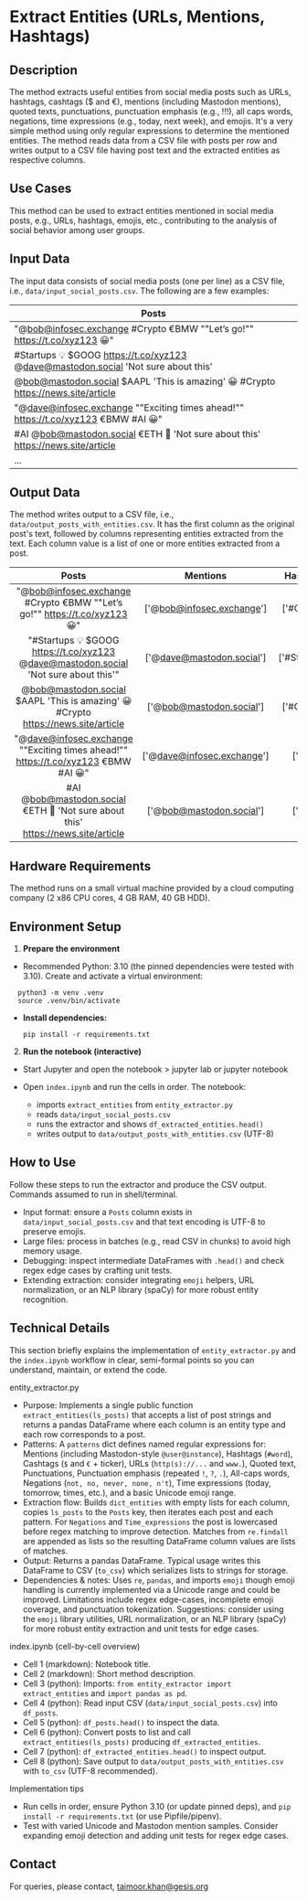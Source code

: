 # Extract Entities (URLs, Mentions, Hashtags)

## Description

The method extracts useful entities from social media posts such as URLs, hashtags, cashtags ($ and €), mentions (including Mastodon mentions), quoted texts, punctuations, punctuation emphasis (e.g., !!!), all caps words, negations, time expressions (e.g., today, next week), and emojis. It's a very simple method using only regular expressions to determine the mentioned entities. The method reads data from a CSV file with posts per row and writes output to a CSV file having post text and the extracted entities as respective columns.

## Use Cases

This method can be used to extract entities mentioned in social media posts, e.g., URLs, hashtags, emojis, etc., contributing to the analysis of social behavior among user groups.

## Input Data

The input data consists of social media posts (one per line) as a CSV file, i.e., `data/input_social_posts.csv`. The following are a few examples:

|Posts|
|---------|
|"@bob@infosec.exchange #Crypto €BMW ""Let’s go!"" https://t.co/xyz123 😀"|
|#Startups 💡 $GOOG https://t.co/xyz123 @dave@mastodon.social 'Not sure about this'|
|@bob@mastodon.social $AAPL 'This is amazing' 😀 #Crypto https://news.site/article|
|"@dave@infosec.exchange ""Exciting times ahead!"" https://t.co/xyz123 €BMW #AI 😀"|
|#AI @bob@mastodon.social €ETH 🚀 'Not sure about this' https://news.site/article|
|...|

## Output Data

The method writes output to a CSV file, i.e., `data/output_posts_with_entities.csv`. It has the first column as the original post's text, followed by columns representing entities extracted from the text. Each column value is a list of one or more entities extracted from a post.

| Posts | Mentions | Hashtags | Cashtags | URLs | Quoted_text | Punctuations | Punctuation_emphasis | All_caps | Negations | Time_expressions | Emojis |
|:-----:|:--------:|:--------:|:--------:|:----:|:-----------:|:------------:|:--------------------:|:--------:|:---------:|:----------------:|:------:|
|"@bob@infosec.exchange #Crypto €BMW ""Let’s go!"" https://t.co/xyz123 😀"|	['@bob@infosec.exchange']|	['#Crypto']	|['€BMW']	|['https://t.co/xyz123']	|"['""Let’s go!""']"|	[@, @, ., #, €, ", ’, !, ", :, /, /, ., /, 😀] | []	|['BMW']|	[]|	[]|	['😀']|
|"#Startups 💡 \$GOOG https://t.co/xyz123 @dave@mastodon.social 'Not sure about this'"|['@dave@mastodon.social']	|['#Startups']	|['\$GOOG']	|['https://t.co/xyz123']	|"[""'Not sure about this'""]"	| [#, 💡, \$, :, /, /, ., /, @, @, ., ', '] | []	|['GOOG']|	['not']	|[]	|['💡']|
|@bob@mastodon.social \$AAPL 'This is amazing' 😀 #Crypto https://news.site/article|	['@bob@mastodon.social']|	['#Crypto']|	['\$AAPL']|	['https://news.site/article']|	"[""'This is amazing'""]"| [@, @, ., $, ', ', 😀, #, :, /, /, ., /] |	[]|	['AAPL']|	[]|	[]|	['😀']|
|"@dave@infosec.exchange ""Exciting times ahead!"" https://t.co/xyz123 €BMW #AI 😀"	|['@dave@infosec.exchange']|	['#AI']|	['€BMW']|	['https://t.co/xyz123']|	"['""Exciting times ahead!""']"|	[@, @, ., ", !, ", :, /, /, ., /, €, #, 😀]	 | []|	['BMW', 'AI']|	[]|	['times']|	['😀']|
|#AI @bob@mastodon.social €ETH 🚀 'Not sure about this' https://news.site/article |	['@bob@mastodon.social']|	['#AI']|	['€ETH']|	['https://news.site/article']|	"[""'Not sure about this'""]"|	[#, @, @, ., €, 🚀, ', ', :, /, /, ., /]	| []|	['AI', 'ETH']|	['not']|	[]|	['🚀']|

## Hardware Requirements

The method runs on a small virtual machine provided by a cloud computing company (2 x86 CPU cores, 4 GB RAM, 40 GB HDD).
  
## Environment Setup

1. **Prepare the environment**
- Recommended Python: 3.10 (the pinned dependencies were tested with 3.10). Create and activate a virtual environment:
```    
  python3 -m venv .venv
  source .venv/bin/activate
```
- **Install dependencies:**

  ```pip install -r requirements.txt```

2. **Run the notebook (interactive)**
- Start Jupyter and open the notebook >  jupyter lab or jupyter notebook

- Open `index.ipynb` and run the cells in order. The notebook:
  - imports `extract_entities` from `entity_extractor.py`
  - reads `data/input_social_posts.csv`
  - runs the extractor and shows `df_extracted_entities.head()`
  - writes output to `data/output_posts_with_entities.csv` (UTF-8)


## How to Use

Follow these steps to run the extractor and produce the CSV output. Commands assumed to run in shell/terminal.

- Input format: ensure a `Posts` column exists in `data/input_social_posts.csv` and that text encoding is UTF-8 to preserve emojis.
- Large files: process in batches (e.g., read CSV in chunks) to avoid high memory usage.
- Debugging: inspect intermediate DataFrames with `.head()` and check regex edge cases by crafting unit tests.
- Extending extraction: consider integrating `emoji` helpers, URL normalization, or an NLP library (spaCy) for more robust entity recognition.

## Technical Details

This section briefly explains the implementation of `entity_extractor.py` and the `index.ipynb` workflow in clear, semi-formal points so you can understand, maintain, or extend the code.

entity_extractor.py
- Purpose: Implements a single public function `extract_entities(ls_posts)` that accepts a list of post strings and returns a pandas DataFrame where each column is an entity type and each row corresponds to a post.
- Patterns: A `patterns` dict defines named regular expressions for: Mentions (including Mastodon-style `@user@instance`), Hashtags (`#word`), Cashtags (`$` and `€` + ticker), URLs (`http(s)://...` and `www.`), Quoted text, Punctuations, Punctuation emphasis (repeated `!`, `?`, `.`), All-caps words, Negations (`not, no, never, none, n't`), Time expressions (today, tomorrow, times, etc.), and a basic Unicode emoji range.
- Extraction flow: Builds `dict_entities` with empty lists for each column, copies `ls_posts` to the `Posts` key, then iterates each post and each pattern. For `Negations` and `Time_expressions` the post is lowercased before regex matching to improve detection. Matches from `re.findall` are appended as lists so the resulting DataFrame column values are lists of matches.
- Output: Returns a pandas DataFrame. Typical usage writes this DataFrame to CSV (`to_csv`) which serializes lists to strings for storage.
- Dependencies & notes: Uses `re`, `pandas`, and imports `emoji` though emoji handling is currently implemented via a Unicode range and could be improved. Limitations include regex edge-cases, incomplete emoji coverage, and punctuation tokenization. Suggestions: consider using the `emoji` library utilities, URL normalization, or an NLP library (spaCy) for more robust entity extraction and unit tests for edge cases.

index.ipynb (cell-by-cell overview)
- Cell 1 (markdown): Notebook title.
- Cell 2 (markdown): Short method description.
- Cell 3 (python): Imports: `from entity_extractor import extract_entities` and `import pandas as pd`.
- Cell 4 (python): Read input CSV (`data/input_social_posts.csv`) into `df_posts`.
- Cell 5 (python): `df_posts.head()` to inspect the data.
- Cell 6 (python): Convert posts to list and call `extract_entities(ls_posts)` producing `df_extracted_entities`.
- Cell 7 (python): `df_extracted_entities.head()` to inspect output.
- Cell 8 (python): Save output to `data/output_posts_with_entities.csv` with `to_csv` (UTF-8 recommended).

Implementation tips
- Run cells in order, ensure Python 3.10 (or update pinned deps), and `pip install -r requirements.txt` (or use Pipfile/pipenv).
- Test with varied Unicode and Mastodon mention samples. Consider expanding emoji detection and adding unit tests for regex edge cases.

## Contact

For queries, please contact, <taimoor.khan@gesis.org>
